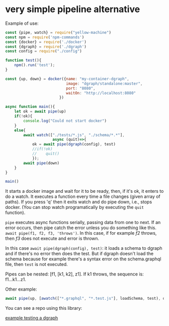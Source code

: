 # very simple pipeline alternative

Example of use:

```js
const {pipe, watch} = require("yellow-machine")
const npm = require('npm-commands')
const {docker} = require('./docker')
const {dgraph} = require('./dgraph')
const config = require("./config")

function test(){
    npm().run('test');
}

const {up, down} = docker({name: "my-container-dgraph", 
                           image: "dgraph/standalone:master", 
                           port: "8080", 
                           waitOn: "http://localhost:8080"
                        })

async function main(){
    let ok = await pipe(up)
    if(!ok){
        console.log("Could not start docker")
    }
    else{
        await watch(["./tests/*.js", "./schema/*.*"],  
                     async (quit)=>{
            ok = await pipe(dgraph(config), test) 
            //if(!ok)   
            //    quit()
            });
        await pipe(down)
    }
}

main()
```

It starts a docker image and wait for it to be ready, then, if it's ok, it enters to do a watch. It executes a function every time a file changes (given array of paths). If you press 'q' then it exits watch and do pipe down, i.e., stops docker. (You can stop watch programatically by executing the `quit` function).

`pipe` executes async functions serially, passing data from one to next. If an error occurs, then pipe catch the error unless you do something like this. `await pipe(f1, f2, f3, 'throws')`. In this case, if for example *f2* throws, then *f3* does not execute and error is thrown.

In this case `await pipe(dgraph(config), test)`: it loads a schema to dgraph and if there's no error then does the test. But if dgraph doesn't load the schema because for example there's a syntax error on the schema.graphql file, then `test` is not executed.

Pipes can be nested: [f1, [k1, k2], z1]. If k1 throws, the sequence is: f1...k1...z1.

Other example:

```js
await pipe(up, [awatch(["*.graphql", "*.test.js"], loadSchema, test), down]);
```

You can see a repo using this library:

[example testing a dgraph](https://github.com/yellowmachine/example-test-your-dgraph)